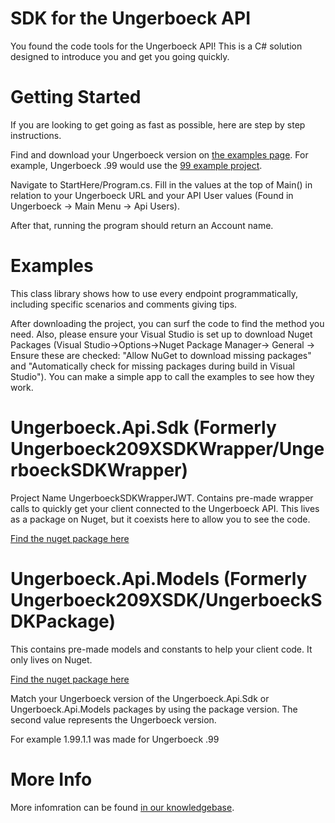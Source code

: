 SDK for the Ungerboeck API 
==========================

You found the code tools for the Ungerboeck API!  This is a C# solution designed to introduce you and get you going quickly.

# Getting Started
If you are looking to get going as fast as possible, here are step by step instructions.

Find and download your Ungerboeck version on [the examples page](https://github.com/UngerboeckAPI).  For example, Ungerboeck .99 would use the [99 example project](https://github.com/UngerboeckAPI/99).

Navigate to StartHere/Program.cs.  Fill in the values at the top of Main() in relation to your Ungerboeck URL and your API User values (Found in Ungerboeck -> Main Menu -> Api Users).

After that, running the program should return an Account name.

# Examples
This class library shows how to use every endpoint programmatically, including specific scenarios and comments giving tips.  

After downloading the project, you can surf the code to find the method you need.  Also, please ensure your Visual Studio is set up to download Nuget Packages (Visual Studio->Options->Nuget Package Manager-> General -> Ensure these are checked: "Allow NuGet to download missing packages" and "Automatically check for missing packages during build in Visual Studio").  You can make a simple app to call the examples to see how they work.

# Ungerboeck.Api.Sdk (Formerly Ungerboeck209XSDKWrapper/UngerboeckSDKWrapper)
Project Name UngerboeckSDKWrapperJWT.  Contains pre-made wrapper calls to quickly get your client connected to the Ungerboeck API.  This lives as a package on Nuget, but it coexists here to allow you to see the code.  

[Find the nuget package here](https://www.nuget.org/packages/Ungerboeck.Api.Sdk/)

# Ungerboeck.Api.Models (Formerly Ungerboeck209XSDK/UngerboeckSDKPackage)
This contains pre-made models and constants to help your client code.  It only lives on Nuget.  

[Find the nuget package here](https://www.nuget.org/packages/Ungerboeck.Api.Models/)

Match your Ungerboeck version of the Ungerboeck.Api.Sdk or Ungerboeck.Api.Models packages by using the package version.  The second value represents the Ungerboeck version.

For example 1.99.1.1 was made for Ungerboeck .99

# More Info
More infomration can be found [in our knowledgebase](https://supportcenter.ungerboeck.com/hc/en-us/sections/115001365327-API-Basics).
